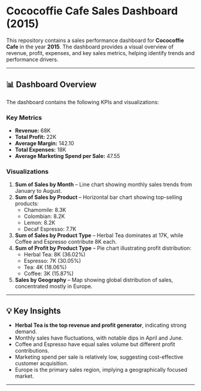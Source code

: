 # Cococoffie Cafe Sales Dashboard (2015)

This repository contains a sales performance dashboard for **Cococoffie Cafe** in the year **2015**. The dashboard provides a visual overview of revenue, profit, expenses, and key sales metrics, helping identify trends and performance drivers.

---

## 📊 Dashboard Overview

The dashboard contains the following KPIs and visualizations:

### **Key Metrics**
- **Revenue:** 68K
- **Total Profit:** 22K
- **Average Margin:** 142.10
- **Total Expenses:** 18K
- **Average Marketing Spend per Sale:** 47.55

### **Visualizations**
1. **Sum of Sales by Month** – Line chart showing monthly sales trends from January to August.
2. **Sum of Sales by Product** – Horizontal bar chart showing top-selling products:
   - Chamomile: 8.3K  
   - Colombian: 8.2K  
   - Lemon: 8.2K  
   - Decaf Espresso: 7.7K  
3. **Sum of Sales by Product Type** – Herbal Tea dominates at 17K, while Coffee and Espresso contribute 8K each.
4. **Sum of Profit by Product Type** – Pie chart illustrating profit distribution:
   - Herbal Tea: 8K (36.02%)  
   - Espresso: 7K (30.05%)  
   - Tea: 4K (18.06%)  
   - Coffee: 3K (15.87%)  
5. **Sales by Geography** – Map showing global distribution of sales, concentrated mostly in Europe.

---

## 💡 Key Insights
- **Herbal Tea is the top revenue and profit generator**, indicating strong demand.
- Monthly sales have fluctuations, with notable dips in April and June.
- Coffee and Espresso have equal sales volume but different profit contributions.
- Marketing spend per sale is relatively low, suggesting cost-effective customer acquisition.
- Europe is the primary sales region, implying a geographically focused market.

---
